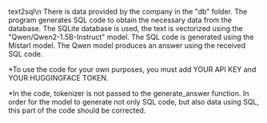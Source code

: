 text2sql\n
There is data provided by the company in the "db" folder.
The program generates SQL code to obtain the necessary data from the database.
The SQLite database is used, the text is vectorized using the "Qwen/Qwen2-1.5B-Instruct" model.
The SQL code is generated using the Mistarl model.
The Qwen model produces an answer using the received SQL code.

*To use the code for your own purposes, you must add YOUR API KEY and YOUR HUGGINGFACE TOKEN.

*In the code, tokenizer is not passed to the generate_answer function. In order for the model to generate not only SQL code, but also data using SQL, this part of the code should be corrected.

